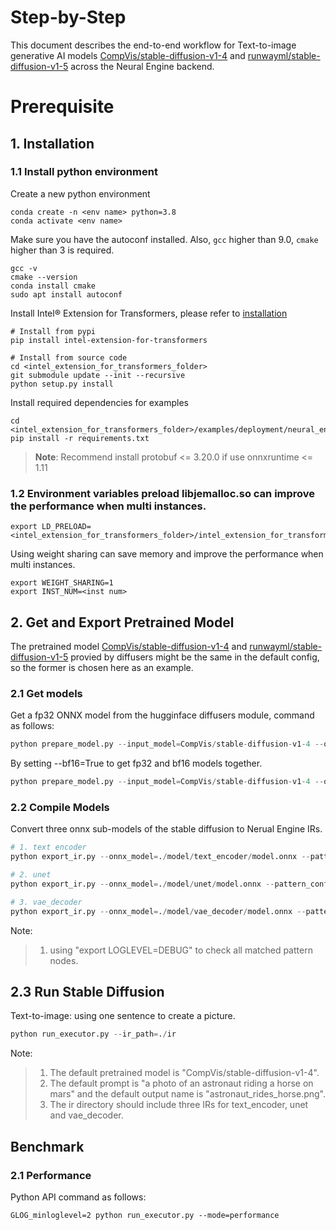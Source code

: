 Step-by-Step
=========
This document describes the end-to-end workflow for Text-to-image generative AI models [CompVis/stable-diffusion-v1-4](https://huggingface.co/CompVis/stable-diffusion-v1-4) and [runwayml/stable-diffusion-v1-5](https://github.com/runwayml/stable-diffusion) across the Neural Engine backend.

# Prerequisite

## 1. Installation
### 1.1 Install python environment
Create a new python environment
```shell
conda create -n <env name> python=3.8
conda activate <env name>
```
Make sure you have the autoconf installed. 
Also, `gcc` higher than 9.0, `cmake` higher than 3 is required.
```shell
gcc -v
cmake --version
conda install cmake
sudo apt install autoconf
```
Install Intel® Extension for Transformers, please refer to [installation](https://github.com/intel/intel-extension-for-transformers/blob/main/docs/installation.md)
```shell
# Install from pypi
pip install intel-extension-for-transformers

# Install from source code
cd <intel_extension_for_transformers_folder>
git submodule update --init --recursive
python setup.py install
```
Install required dependencies for examples
```shell
cd <intel_extension_for_transformers_folder>/examples/deployment/neural_engine/sst2/bert_mini
pip install -r requirements.txt
```
>**Note**: Recommend install protobuf <= 3.20.0 if use onnxruntime <= 1.11


### 1.2 Environment variables preload libjemalloc.so can improve the performance when multi instances.
```
export LD_PRELOAD=<intel_extension_for_transformers_folder>/intel_extension_for_transformers/backends/neural_engine/executor/third_party/jemalloc/lib/libjemalloc.so
```
Using weight sharing can save memory and improve the performance when multi instances.
```
export WEIGHT_SHARING=1
export INST_NUM=<inst num>
```
## 2. Get and Export Pretrained Model

The pretrained model [CompVis/stable-diffusion-v1-4](https://huggingface.co/CompVis/stable-diffusion-v1-4) and [runwayml/stable-diffusion-v1-5](https://github.com/runwayml/stable-diffusion) provied by diffusers might be the same in the default config, so the former is chosen here as an example.

### 2.1 Get models

Get a fp32 ONNX model from the hugginface diffusers module, command as follows:

```python
python prepare_model.py --input_model=CompVis/stable-diffusion-v1-4 --output_path=./model
```

By setting --bf16=True to get fp32 and bf16 models together.
```python
python prepare_model.py --input_model=CompVis/stable-diffusion-v1-4 --output_path=./model --bf16=True
```

### 2.2 Compile Models
Convert three onnx sub-models of the stable diffusion to Nerual Engine IRs.

```python
# 1. text encoder
python export_ir.py --onnx_model=./model/text_encoder/model.onnx --pattern_config=text_encoder_pattern.conf --output_path=./ir/text_encoder/

# 2. unet
python export_ir.py --onnx_model=./model/unet/model.onnx --pattern_config=unet_pattern.conf --output_path=./ir/unet/

# 3. vae_decoder
python export_ir.py --onnx_model=./model/vae_decoder/model.onnx --pattern_config=vae_decoder_pattern.conf --output_path=./ir/vae_decoder/
```
Note:
> 1. using "export LOGLEVEL=DEBUG" to check all matched pattern nodes.

## 2.3 Run Stable Diffusion

Text-to-image: using one sentence to create a picture.

```python
python run_executor.py --ir_path=./ir
```

Note: 
> 1. The default pretrained model is "CompVis/stable-diffusion-v1-4".
> 2. The default prompt is "a photo of an astronaut riding a horse on mars" and the default output name is "astronaut_rides_horse.png".
> 3. The ir directory should include three IRs for text_encoder, unet and vae_decoder.

## Benchmark

### 2.1 Performance
Python API command as follows:
  ```shell
  GLOG_minloglevel=2 python run_executor.py --mode=performance
  ```
